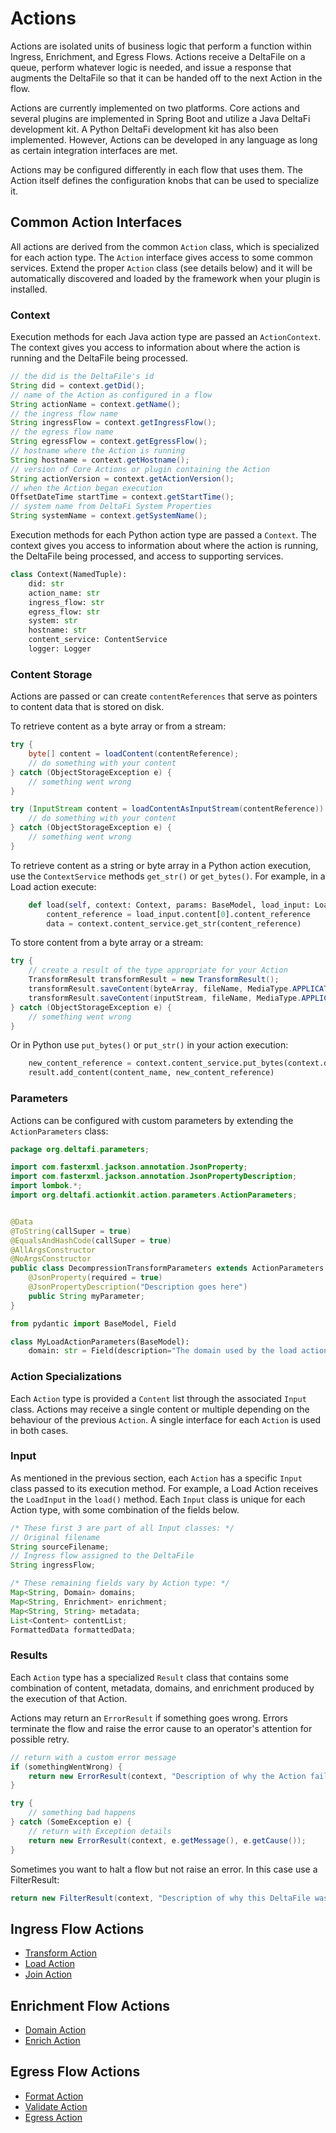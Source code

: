 # Actions

Actions are isolated units of business logic that perform a function within Ingress, Enrichment, and Egress Flows.
Actions receive a DeltaFile on a queue, perform whatever logic is needed, and issue a response that augments the
DeltaFile so that it can be handed off to the next Action in the flow.

Actions are currently implemented on two platforms. Core actions and several plugins are implemented in Spring Boot and
utilize a Java DeltaFi development kit. A Python DeltaFi development kit has also been implemented. However, Actions can
be developed in any language as long as certain integration interfaces are met.

Actions may be configured differently in each flow that uses them. The Action itself defines the configuration knobs
that can be used to specialize it.

## Common Action Interfaces

All actions are derived from the common `Action` class, which is specialized for each action type. The `Action`
interface gives access to some common services. Extend the proper `Action` class (see details below) and it will be
automatically discovered and loaded by the framework when your plugin is installed.

### Context

Execution methods for each Java action type are passed an `ActionContext`. The context gives you access to information
about where the action is running and the DeltaFile being processed.

```java
// the did is the DeltaFile's id
String did = context.getDid();
// name of the Action as configured in a flow
String actionName = context.getName();
// the ingress flow name
String ingressFlow = context.getIngressFlow();
// the egress flow name
String egressFlow = context.getEgressFlow();
// hostname where the Action is running
String hostname = context.getHostname();
// version of Core Actions or plugin containing the Action
String actionVersion = context.getActionVersion();
// when the Action began execution
OffsetDateTime startTime = context.getStartTime();
// system name from DeltaFi System Properties
String systemName = context.getSystemName();
```

Execution methods for each Python action type are passed a `Context`. The context gives you access to information about
where the action is running, the DeltaFile being processed, and access to supporting services.

```python
class Context(NamedTuple):
    did: str
    action_name: str
    ingress_flow: str
    egress_flow: str
    system: str
    hostname: str
    content_service: ContentService
    logger: Logger

```

### Content Storage

Actions are passed or can create `contentReferences` that serve as pointers to content data that is stored on disk.

To retrieve content as a byte array or from a stream:

```java
try {
    byte[] content = loadContent(contentReference);
    // do something with your content
} catch (ObjectStorageException e) {
    // something went wrong
}

try (InputStream content = loadContentAsInputStream(contentReference)) {
    // do something with your content
} catch (ObjectStorageException e) {
    // something went wrong
}
```

To retrieve content as a string or byte array in a Python action execution, use the `ContextService` methods `get_str()`
or `get_bytes()`. For example, in a Load action execute:

```python
    def load(self, context: Context, params: BaseModel, load_input: LoadInput):
        content_reference = load_input.content[0].content_reference
        data = context.content_service.get_str(content_reference)

```

To store content from a byte array or a stream:

```java
try {
    // create a result of the type appropriate for your Action
    TransformResult transformResult = new TransformResult();
    transformResult.saveContent(byteArray, fileName, MediaType.APPLICATION_JSON);
    transformResult.saveContent(inputStream, fileName, MediaType.APPLICATION_JSON);
} catch (ObjectStorageException e) {
    // something went wrong
}
```

Or in Python use `put_bytes()` or `put_str()` in your action execution:

```python
    new_content_reference = context.content_service.put_bytes(context.did, data, media_type)
    result.add_content(content_name, new_content_reference)
```

### Parameters

Actions can be configured with custom parameters by extending the `ActionParameters` class:

```java
package org.deltafi.parameters;

import com.fasterxml.jackson.annotation.JsonProperty;
import com.fasterxml.jackson.annotation.JsonPropertyDescription;
import lombok.*;
import org.deltafi.actionkit.action.parameters.ActionParameters;


@Data
@ToString(callSuper = true)
@EqualsAndHashCode(callSuper = true)
@AllArgsConstructor
@NoArgsConstructor
public class DecompressionTransformParameters extends ActionParameters {
    @JsonProperty(required = true)
    @JsonPropertyDescription("Description goes here")
    public String myParameter;
}
```

```python
from pydantic import BaseModel, Field

class MyLoadActionParameters(BaseModel):
    domain: str = Field(description="The domain used by the load action")
```

### Action Specializations

Each `Action` type is provided a `Content` list through the associated `Input` class. Actions may receive a single content or multiple depending on the behaviour of the previous `Action`. A single interface for each `Action` is used in both cases.

### Input

As mentioned in the previous section, each `Action` has a specific `Input` class passed to its execution method. For
example, a Load Action receives the `LoadInput` in the `load()` method. Each `Input` class is unique for each Action
type, with some combination of the fields below.

```java
/* These first 3 are part of all Input classes: */
// Original filename
String sourceFilename;
// Ingress flow assigned to the DeltaFile
String ingressFlow;

/* These remaining fields vary by Action type: */
Map<String, Domain> domains;
Map<String, Enrichment> enrichment;
Map<String, String> metadata;
List<Content> contentList;
FormattedData formattedData;
```

### Results

Each `Action` type has a specialized `Result` class that contains some combination of content, metadata, domains,
and enrichment produced by the execution of that Action.

Actions may return an `ErrorResult` if something goes wrong. Errors terminate the flow and raise the error cause
to an operator's attention for possible retry.

```java
// return with a custom error message
if (somethingWentWrong) {
    return new ErrorResult(context, "Description of why the Action failed");
}

try {
    // something bad happens
} catch (SomeException e) {
    // return with Exception details
    return new ErrorResult(context, e.getMessage(), e.getCause());
}
```

Sometimes you want to halt a flow but not raise an error. In this case use a FilterResult:

```java
return new FilterResult(context, "Description of why this DeltaFile was filtered");
```

## Ingress Flow Actions
- [Transform Action](/actions/transform)
- [Load Action](/actions/load)
- [Join Action](/actions/join)

## Enrichment Flow Actions
- [Domain Action](/actions/domain)
- [Enrich Action](/actions/enrich)

## Egress Flow Actions

- [Format Action](/actions/format)
- [Validate Action](/actions/validate)
- [Egress Action](/actions/egress)
